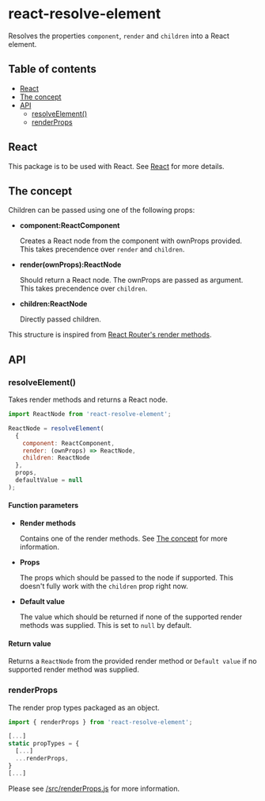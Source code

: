 # react-resolve-element

Resolves the properties `component`, `render` and `children` into a React element.

## Table of contents
 - [React](#react)
 - [The concept](#the-concept)
 - [API](#api)
   - [resolveElement()](#resolveelement)
   - [renderProps](#renderprops)

## React

This package is to be used with React.
See [React](https://facebook.github.io/react/) for more details.

## The concept

Children can be passed using one of the following props:

* **component:ReactComponent**

  Creates a React node from the component with ownProps provided.
  This takes precendence over `render` and `children`.

* **render(ownProps):ReactNode**

  Should return a React node. The ownProps are passed as argument.
  This takes precendence over `children`.

* **children:ReactNode**

  Directly passed children.

This structure is inspired from [React Router's render methods](https://reacttraining.com/react-router/web/api/Route/Route-render-methods).

## API

### resolveElement()

Takes render methods and returns a React node.

```js
import ReactNode from 'react-resolve-element';

ReactNode = resolveElement(
  {
    component: ReactComponent,
    render: (ownProps) => ReactNode,
    children: ReactNode
  },
  props,
  defaultValue = null
);
```

#### Function parameters

* **Render methods**

  Contains one of the render methods.
  See [The concept](#the-concept) for more information.

* **Props**

  The props which should be passed to the node if supported. This doesn't fully work with the `children` prop right now.

* **Default value**

  The value which should be returned if none of the supported render methods was supplied.
  This is set to `null` by default.

#### Return value

Returns a `ReactNode` from the provided render method or `Default value` if no supported render method was supplied.

### renderProps

The render prop types packaged as an object.

```js
import { renderProps } from 'react-resolve-element';

[...]
static propTypes = {
  [...]
  ...renderProps,
}
[...]
```

Please see [/src/renderProps.js](https://github.com/AaronBurmeister/react-resolve-element/blob/master/src/renderProps.js) for more information.
